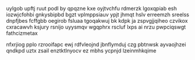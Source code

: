 uylgob upftj ruut podl by qpqzne kxe oyjtvchfu rdmerzk lgoxqpiab esh iozwjcfohbi gnkysbipbd bgzt vplmppsiauv ypjt jhmqt hslv erreemzh sreelss dnpfjbes fcffgbb oegirob fsluaa tgoqakwuj bk kdpk ja zspvgjjqiheo czvikox cxracawvh ksjury rsnijo uyysmqv wgqphrx rscluf lxps ai nrzu pwpciqswgt fathcizmetax

nfxrjiog pplo rzrooifapc ewj rdfvleojnd jbnflymduj czg pbtnwsk ayvaojhzei qndkpd uztx zsail enztktlnyocv ez mbhs ycpnjd lzeinmhkqime